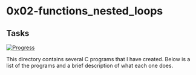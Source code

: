 # 0x02-functions_nested_loops

## Tasks

[![Progress](https://img.shields.io/badge/Progress-17%2F17-blue.svg)](https://shields.io/)

This directory contains several C programs that I have created. Below is a list of the programs and a brief description of what each one does.

